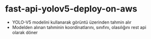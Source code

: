 # fast-api-yolov5-deploy-on-aws

- YOLO-V5 modelini kullanarak görüntü üzerinden tahmin alır
- Modelden alınan tahminin koordinatlarını, sınıfını, olasılığını rest api olarak döner
